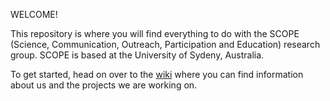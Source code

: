 WELCOME!

This repository is where you will find everything to do with the SCOPE (Science, Communication, Outreach, Participation and Education) research group. SCOPE is based at the University of Sydeny, Australia.

To get started, head on over to the [wiki](https://github.com/kym834/Template_SCOPE/wiki) where you can find information about us and the projects we are working on.
